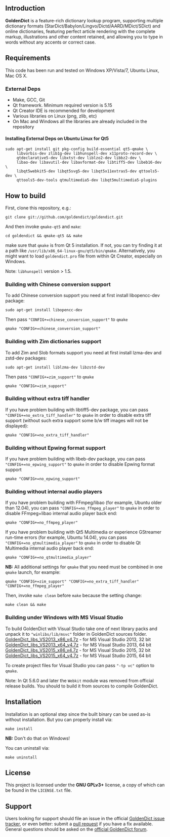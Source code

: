 ## Introduction

<b>GoldenDict</b> is a feature-rich dictionary lookup program, supporting multiple dictionary formats (StarDict/Babylon/Lingvo/Dictd/AARD/MDict/SDict) and online dictionaries, featuring perfect article rendering with the complete markup, illustrations and other content retained, and allowing you to type in words without any accents or correct case.

## Requirements

This code has been run and tested on Windows XP/Vista/7, Ubuntu Linux, Mac OS X.

### External Deps

* Make, GCC, Git
* Qt framework. Minimum required version is 5.15
* Qt Creator IDE is recommended for development
* Various libraries on Linux (png, zlib, etc)
* On Mac and Windows all the libraries are already included in the repository


#### Installing External Deps on Ubuntu Linux for Qt5

    sudo apt-get install git pkg-config build-essential qt5-qmake \
         libvorbis-dev zlib1g-dev libhunspell-dev x11proto-record-dev \
         qtdeclarative5-dev libxtst-dev liblzo2-dev libbz2-dev \
         libao-dev libavutil-dev libavformat-dev libtiff5-dev libeb16-dev \
         libqt5webkit5-dev libqt5svg5-dev libqt5x11extras5-dev qttools5-dev \
         qttools5-dev-tools qtmultimedia5-dev libqt5multimedia5-plugins

## How to build

First, clone this repository, e.g.:

    git clone git://github.com/goldendict/goldendict.git

And then invoke `qmake-qt5` and `make`:

    cd goldendict && qmake-qt5 && make

make sure that `qmake` is from Qt 5 installation. If not, you can try
finding it at a path like `/usr/lib/x86_64-linux-gnu/qt5/bin/qmake`.
Alternatively, you might want to load `goldendict.pro` file from within Qt Creator, especially on Windows.

Note:   `libhunspell` version > 1.5.

### Building with Chinese conversion support

To add Chinese conversion support you need at first install libopencc-dev package:

    sudo apt-get install libopencc-dev

Then pass `"CONFIG+=chinese_conversion_support"` to `qmake`

    qmake "CONFIG+=chinese_conversion_support"

### Building with Zim dictionaries support

To add Zim and Slob formats support you need at first install lzma-dev and zstd-dev packages:

    sudo apt-get install liblzma-dev libzstd-dev

Then pass `"CONFIG+=zim_support"` to `qmake`

    qmake "CONFIG+=zim_support"

### Building without extra tiff handler

If you have problem building with libtiff5-dev package, you can pass
`"CONFIG+=no_extra_tiff_handler"` to `qmake` in order to disable extra tiff support
(without such extra support some b/w tiff images will not be displayed):

    qmake "CONFIG+=no_extra_tiff_handler"

### Building without Epwing format support

If you have problem building with libeb-dev package, you can pass
`"CONFIG+=no_epwing_support"` to `qmake` in order to disable Epwing format support

    qmake "CONFIG+=no_epwing_support"

### Building without internal audio players

If you have problem building with FFmpeg/libao (for example, Ubuntu older than 12.04), you can pass
`"CONFIG+=no_ffmpeg_player"` to `qmake` in order to disable FFmpeg+libao internal audio player back end:

    qmake "CONFIG+=no_ffmpeg_player"

If you have problem building with Qt5 Multimedia or experience GStreamer run-time errors (for example, Ubuntu 14.04), you can pass
`"CONFIG+=no_qtmultimedia_player"` to `qmake` in order to disable Qt Multimedia internal audio player back end:

    qmake "CONFIG+=no_qtmultimedia_player"

<b>NB:</b> All additional settings for `qmake` that you need must be combined in one `qmake` launch, for example:

    qmake "CONFIG+=zim_support" "CONFIG+=no_extra_tiff_handler" "CONFIG+=no_ffmpeg_player"


Then, invoke `make clean` before `make` because the setting change:

    make clean && make

### Building under Windows with MS Visual Studio

To build GoldenDict with Visual Studio take one of next library packs and unpack it to `"winlibs/lib/msvc"` folder in GoldenDict sources folder.  
[GoldenDict_libs_VS2013_x86_v4.7z](http://www.mediafire.com/file/3il4vr1l8299nxn/GoldenDict_libs_VS2013_x86_v4.7z) - for MS Visual Studio 2013, 32 bit  
[GoldenDict_libs_VS2013_x64_v4.7z](http://www.mediafire.com/file/2itgg8bafppg6lw/GoldenDict_libs_VS2013_x64_v4.7z) - for MS Visual Studio 2013, 64 bit  
[GoldenDict_libs_VS2015_x86_v4.7z](http://www.mediafire.com/file/0a7ygy9rn99oevm/GoldenDict_libs_VS2015_x86_v4.7z) - for MS Visual Studio 2015, 32 bit  
[GoldenDict_libs_VS2015_x64_v4.7z](http://www.mediafire.com/file/yoy2q8af0s1467m/GoldenDict_libs_VS2015_x64_v4.7z) - for MS Visual Studio 2015, 64 bit  

To create project files for Visual Studio you can pass `"-tp vc"` option to `qmake`.

Note: In Qt 5.6.0 and later the `Webkit` module was removed from official release builds. You should to build it from sources to compile GoldenDict.


## Installation

Installation is an optional step since the built binary can be used as-is without installation. But you can properly install via:

    make install

<b>NB:</b> Don't do that on Windows!

You can uninstall via:

    make uninstall

## License

This project is licensed under the <b>GNU GPLv3+</b> license, a copy of which can be found in the `LICENSE.txt` file.

## Support

Users looking for support should file an issue in the official [GoldenDict issue tracker](https://github.com/goldendict/goldendict/issues),
or even better: submit a [pull request](https://github.com/goldendict/goldendict/pulls) if you have a fix available.
General questions should be asked on the [official GoldenDict forum](http://goldendict.org/forum/).
